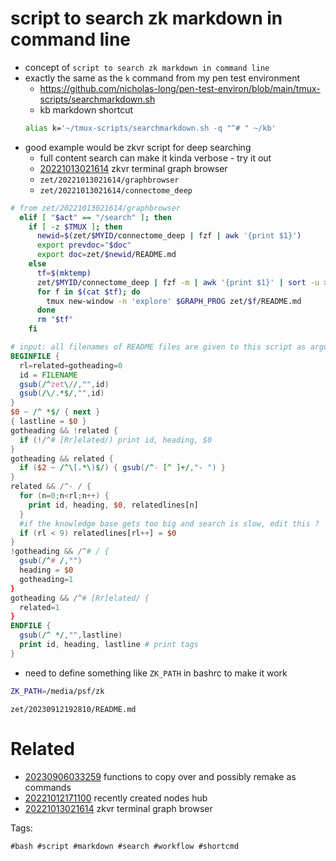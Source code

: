 # script to search zk markdown in command line

- concept of `script to search zk markdown in command line`
- exactly the same as the `k` command from my pen test environment
  - https://github.com/nicholas-long/pen-test-environ/blob/main/tmux-scripts/searchmarkdown.sh
  - kb markdown shortcut
  ```bash
  alias k='~/tmux-scripts/searchmarkdown.sh -q "^# " ~/kb'
  ```
- good example would be zkvr script for deep searching
  - full content search can make it kinda verbose - try it out
  - [20221013021614](/zet/20221013021614/README.md) zkvr terminal graph browser
  - `zet/20221013021614/graphbrowser`
  - `zet/20221013021614/connectome_deep`

```bash
# from zet/20221013021614/graphbrowser
  elif [ "$act" == "/search" ]; then
    if [ -z $TMUX ]; then
      newid=$(zet/$MYID/connectome_deep | fzf | awk '{print $1}')
      export prevdoc="$doc"
      export doc=zet/$newid/README.md
    else
      tf=$(mktemp)
      zet/$MYID/connectome_deep | fzf -m | awk '{print $1}' | sort -u > $tf
      for f in $(cat $tf); do
        tmux new-window -n 'explore' $GRAPH_PROG zet/$f/README.md
      done
      rm "$tf"
    fi
```

```awk
# input: all filenames of README files are given to this script as argument files for awk to process
BEGINFILE {
  rl=related=gotheading=0
  id = FILENAME
  gsub(/^zet\//,"",id)
  gsub(/\/.*$/,"",id)
}
$0 ~ /^ *$/ { next }
{ lastline = $0 }
gotheading && !related {
  if (!/^# [Rr]elated/) print id, heading, $0
}
gotheading && related {
  if ($2 ~ /^\[.*\)$/) { gsub(/^- [^ ]+/,"- ") }
}
related && /^- / {
  for (n=0;n<rl;n++) {
    print id, heading, $0, relatedlines[n]
  }
  #if the knowledge base gets too big and search is slow, edit this ?
  if (rl < 9) relatedlines[rl++] = $0
}
!gotheading && /^# / {
  gsub(/^# /,"")
  heading = $0
  gotheading=1
}
gotheading && /^# [Rr]elated/ {
  related=1
}
ENDFILE {
  gsub(/^ */,"",lastline)
  print id, heading, lastline # print tags
}
```

- need to define something like `ZK_PATH` in bashrc to make it work
```bash
ZK_PATH=/media/psf/zk

```

` zet/20230912192810/README.md `

# Related

- [20230906033259](/zet/20230906033259/README.md) functions to copy over and possibly remake as commands
- [20221012171100](/zet/20221012171100/README.md) recently created nodes hub
- [20221013021614](/zet/20221013021614/README.md) zkvr terminal graph browser

Tags:

    #bash #script #markdown #search #workflow #shortcmd
